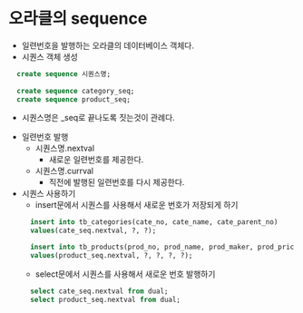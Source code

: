# 오라클의 sequence
- 일련번호을 발행하는 오라클의 데이터베이스 객체다.
- 시퀀스 객체 생성
```sql
  create sequence 시퀀스명;
  
  create sequence category_seq;
  create sequence product_seq;
```
  + 시퀀스명은 _seq로 끝나도록 짓는것이 관례다.
- 일련번호 발행
  + 시퀀스명.nextval 
    * 새로운 일련번호를 제공한다.
  + 시퀀스명.currval
    * 직전에 발행된 일련번호를 다시 제공한다.
- 시퀀스 사용하기
  + insert문에서 시퀀스를 사용해서 새로운 번호가 저장되게 하기
  ```sql
    insert into tb_categories(cate_no, cate_name, cate_parent_no)
    values(cate_seq.nextval, ?, ?);

    insert into tb_products(prod_no, prod_name, prod_maker, prod_price, prod_discount_rate)
    values(product_seq.nextval, ?, ?, ?, ?);
  ```
  + select문에서 시퀀스를 사용해서 새로운 번호 발행하기
  ```sql
    select cate_seq.nextval from dual;
    select product_seq.nextval from dual;
  ```
